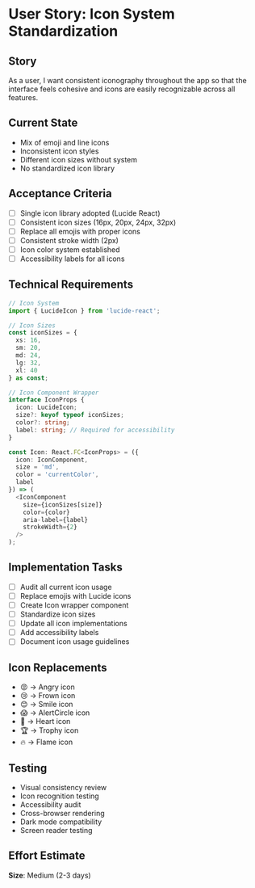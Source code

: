 # User Story: Icon System Standardization

## Story
As a user, I want consistent iconography throughout the app so that the interface feels cohesive and icons are easily recognizable across all features.

## Current State
- Mix of emoji and line icons
- Inconsistent icon styles
- Different icon sizes without system
- No standardized icon library

## Acceptance Criteria
- [ ] Single icon library adopted (Lucide React)
- [ ] Consistent icon sizes (16px, 20px, 24px, 32px)
- [ ] Replace all emojis with proper icons
- [ ] Consistent stroke width (2px)
- [ ] Icon color system established
- [ ] Accessibility labels for all icons

## Technical Requirements
```typescript
// Icon System
import { LucideIcon } from 'lucide-react';

// Icon Sizes
const iconSizes = {
  xs: 16,
  sm: 20,
  md: 24,
  lg: 32,
  xl: 40
} as const;

// Icon Component Wrapper
interface IconProps {
  icon: LucideIcon;
  size?: keyof typeof iconSizes;
  color?: string;
  label: string; // Required for accessibility
}

const Icon: React.FC<IconProps> = ({
  icon: IconComponent,
  size = 'md',
  color = 'currentColor',
  label
}) => (
  <IconComponent
    size={iconSizes[size]}
    color={color}
    aria-label={label}
    strokeWidth={2}
  />
);
```

## Implementation Tasks
- [ ] Audit all current icon usage
- [ ] Replace emojis with Lucide icons
- [ ] Create Icon wrapper component
- [ ] Standardize icon sizes
- [ ] Update all icon implementations
- [ ] Add accessibility labels
- [ ] Document icon usage guidelines

## Icon Replacements
- 😡 → Angry icon
- 😢 → Frown icon
- 😊 → Smile icon
- 😱 → AlertCircle icon
- 💚 → Heart icon
- 🏆 → Trophy icon
- 🔥 → Flame icon

## Testing
- Visual consistency review
- Icon recognition testing
- Accessibility audit
- Cross-browser rendering
- Dark mode compatibility
- Screen reader testing

## Effort Estimate
**Size**: Medium (2-3 days)